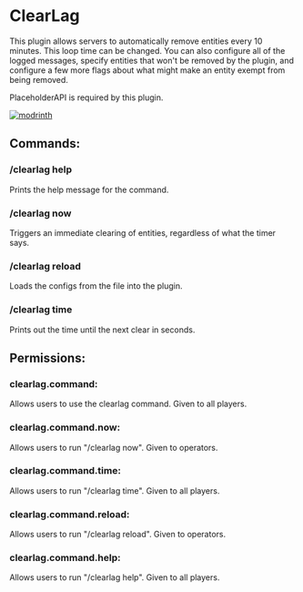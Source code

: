 # ClearLag
This plugin allows servers to automatically remove entities every 10 minutes.  This loop time can be changed.
You can also configure all of the logged messages, specify entities that won't be removed by the plugin, and configure a few more flags about what might make an entity exempt from being removed.

PlaceholderAPI is required by this plugin.

[![modrinth](https://cdn.jsdelivr.net/npm/@intergrav/devins-badges@3/assets/cozy/available/modrinth_vector.svg)](https://modrinth.com/plugin/clearlag-turbojax)

## Commands:
### /clearlag help
Prints the help message for the command.

### /clearlag now
Triggers an immediate clearing of entities, regardless of what the timer says.

### /clearlag reload
Loads the configs from the file into the plugin.

### /clearlag time
Prints out the time until the next clear in seconds.


## Permissions:
### clearlag.command:
Allows users to use the clearlag command.  Given to all players.

### clearlag.command.now:
Allows users to run "/clearlag now".  Given to operators.

### clearlag.command.time:
Allows users to run "/clearlag time".  Given to all players.

### clearlag.command.reload:
Allows users to run "/clearlag reload".  Given to operators.

### clearlag.command.help:  
Allows users to run "/clearlag help".  Given to all players.
